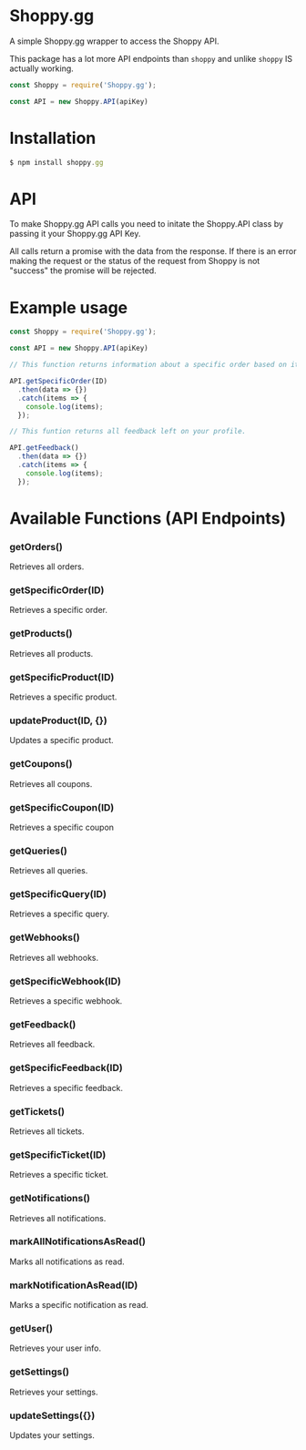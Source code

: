 # Shoppy.gg
A simple Shoppy.gg wrapper to access the Shoppy API.

This package has a lot more API endpoints than `shoppy` and unlike `shoppy` IS actually working.

```js
const Shoppy = require('Shoppy.gg');

const API = new Shoppy.API(apiKey)
```

# Installation
```javascript
$ npm install shoppy.gg
```

# API
To make Shoppy.gg API calls you need to initate the Shoppy.API class by passing it your Shoppy.gg API Key.

All calls return a promise with the data from the response. If there is an error making the request or the status of the request from Shoppy is not "success" the promise will be rejected.

# Example usage
```javascript
const Shoppy = require('Shoppy.gg');

const API = new Shoppy.API(apiKey)

// This function returns information about a specific order based on it's ID.

API.getSpecificOrder(ID)
  .then(data => {})
  .catch(items => {
	console.log(items);
  });

// This funtion returns all feedback left on your profile.

API.getFeedback()
  .then(data => {})
  .catch(items => {
	console.log(items);
  });
```

# Available Functions (API Endpoints)

### getOrders()
Retrieves all orders.

### getSpecificOrder(ID)
Retrieves a specific order.

### getProducts()
Retrieves all products.

### getSpecificProduct(ID)
Retrieves a specific product.

### updateProduct(ID, {})
Updates a specific product.

### getCoupons()
Retrieves all coupons.

### getSpecificCoupon(ID)
Retrieves a specific coupon

### getQueries()
Retrieves all queries.

### getSpecificQuery(ID)
Retrieves a specific query.

### getWebhooks()
Retrieves all webhooks.

### getSpecificWebhook(ID)
Retrieves a specific webhook.

### getFeedback()
Retrieves all feedback.

### getSpecificFeedback(ID)
Retrieves a specific feedback.

### getTickets()
Retrieves all tickets.

### getSpecificTicket(ID)
Retrieves a specific ticket.

### getNotifications()
Retrieves all notifications.

### markAllNotificationsAsRead()
Marks all notifications as read.

### markNotificationAsRead(ID)
Marks a specific notification as read.

### getUser()
Retrieves your user info.

### getSettings()
Retrieves your settings.

### updateSettings({})
Updates your settings.